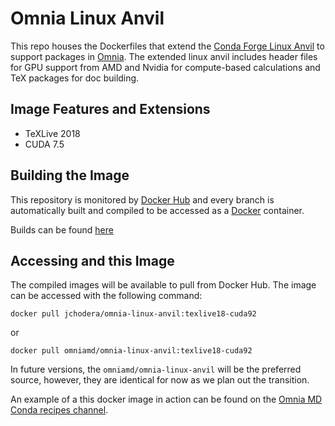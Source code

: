 # Omnia Linux Anvil

This repo houses the Dockerfiles that extend the
[Conda Forge Linux Anvil](https://github.com/conda-forge/docker-images) to support packages in
[Omnia](http://www.omnia.md/). The extended linux anvil includes header files for GPU support from AMD and Nvidia for
compute-based calculations and TeX packages for doc building.

## Image Features and Extensions

* TeXLive 2018
* CUDA 7.5

## Building the Image

This repository is monitored by [Docker Hub](https://hub.docker.com/) and every branch is automatically built
and compiled to be accessed as a [Docker](https://www.docker.com/) container.

Builds can be found [here](https://hub.docker.com/r/jchodera/omnia-linux-anvil/)

## Accessing and this Image

The compiled images will be available to pull from Docker Hub. The image can be accessed with the following command:

`docker pull jchodera/omnia-linux-anvil:texlive18-cuda92`

or

`docker pull omniamd/omnia-linux-anvil:texlive18-cuda92`

In future versions, the `omniamd/omnia-linux-anvil` will be the preferred source, however, they are identical for now as
we plan out the transition.

An example of a this docker image in action can be found on the
[Omnia MD Conda recipes channel](https://github.com/omnia-md/conda-recipes).

